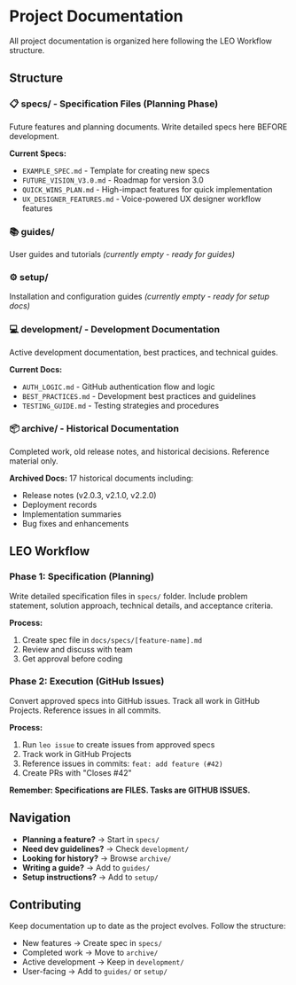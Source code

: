 # Project Documentation

All project documentation is organized here following the LEO Workflow structure.

## Structure

### 📋 specs/ - Specification Files (Planning Phase)
Future features and planning documents. Write detailed specs here BEFORE development.

**Current Specs:**
- `EXAMPLE_SPEC.md` - Template for creating new specs
- `FUTURE_VISION_V3.0.md` - Roadmap for version 3.0
- `QUICK_WINS_PLAN.md` - High-impact features for quick implementation
- `UX_DESIGNER_FEATURES.md` - Voice-powered UX designer workflow features

### 📚 guides/
User guides and tutorials *(currently empty - ready for guides)*

### ⚙️ setup/
Installation and configuration guides *(currently empty - ready for setup docs)*

### 💻 development/ - Development Documentation
Active development documentation, best practices, and technical guides.

**Current Docs:**
- `AUTH_LOGIC.md` - GitHub authentication flow and logic
- `BEST_PRACTICES.md` - Development best practices and guidelines
- `TESTING_GUIDE.md` - Testing strategies and procedures

### 📦 archive/ - Historical Documentation
Completed work, old release notes, and historical decisions. Reference material only.

**Archived Docs:** 17 historical documents including:
- Release notes (v2.0.3, v2.1.0, v2.2.0)
- Deployment records
- Implementation summaries
- Bug fixes and enhancements

## LEO Workflow

### Phase 1: Specification (Planning)
Write detailed specification files in `specs/` folder. Include problem statement, solution approach, technical details, and acceptance criteria.

**Process:**
1. Create spec file in `docs/specs/[feature-name].md`
2. Review and discuss with team
3. Get approval before coding

### Phase 2: Execution (GitHub Issues)
Convert approved specs into GitHub issues. Track all work in GitHub Projects. Reference issues in all commits.

**Process:**
1. Run `leo issue` to create issues from approved specs
2. Track work in GitHub Projects
3. Reference issues in commits: `feat: add feature (#42)`
4. Create PRs with "Closes #42"

**Remember: Specifications are FILES. Tasks are GITHUB ISSUES.**

## Navigation

- **Planning a feature?** → Start in `specs/`
- **Need dev guidelines?** → Check `development/`
- **Looking for history?** → Browse `archive/`
- **Writing a guide?** → Add to `guides/`
- **Setup instructions?** → Add to `setup/`

## Contributing

Keep documentation up to date as the project evolves. Follow the structure:
- New features → Create spec in `specs/`
- Completed work → Move to `archive/`
- Active development → Keep in `development/`
- User-facing → Add to `guides/` or `setup/`
